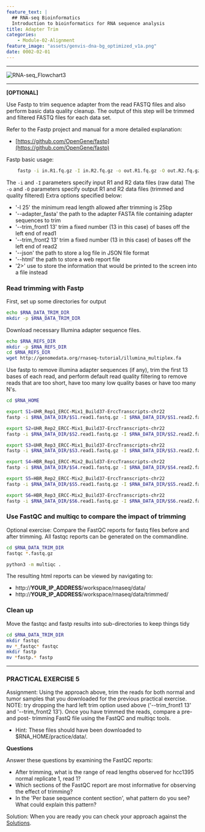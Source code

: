 ```yaml
---
feature_text: |
  ## RNA-seq Bioinformatics
  Introduction to bioinformatics for RNA sequence analysis
title: Adapter Trim
categories:
    - Module-02-Alignment
feature_image: "assets/genvis-dna-bg_optimized_v1a.png"
date: 0002-02-01
---
```


***

![RNA-seq_Flowchart3](/assets/module_2/RNA-seq_Flowchart3.png)

***

**[OPTIONAL]**

Use Fastp to trim sequence adapter from the read FASTQ files and also perform basic data quality cleanup. The output of this step will be trimmed and filtered FASTQ files for each data set.

Refer to the Fastp project and manual for a more detailed explanation:

* [https://github.com/OpenGene/fastp](https://github.com/OpenGene/fastp)

Fastp basic usage:
```bash
    fastp -i in.R1.fq.gz -I in.R2.fq.gz -o out.R1.fq.gz -O out.R2.fq.gz
```
The `-i` and `-I` parameters specify input R1 and R2 data files (raw data)
The `-o` and `-O` parameters specify output R1 and R2 data files (trimmed and quality filtered) 
Extra options specified below:

* '-l 25' the minimum read length allowed after trimming is 25bp
* '--adapter_fasta' the path to the adapter FASTA file containing adapter sequences to trim
* '--trim_front1 13' trim a fixed number (13 in this case) of bases off the left end of read1
* '--trim_front2 13' trim a fixed number (13 in this case) of bases off the left end of read2
* '--json' the path to store a log file in JSON file format 
* '--html' the path to store a web report file
* '2>' use to store the information that would be printed to the screen into a file instead

### Read trimming with Fastp
First, set up some directories for output

```bash
echo $RNA_DATA_TRIM_DIR
mkdir -p $RNA_DATA_TRIM_DIR

```

Download necessary Illumina adapter sequence files.

```bash
echo $RNA_REFS_DIR
mkdir -p $RNA_REFS_DIR
cd $RNA_REFS_DIR
wget http://genomedata.org/rnaseq-tutorial/illumina_multiplex.fa

```

Use fastp to remove illumina adapter sequences (if any), trim the first 13 bases of each read, and perform default read quality filtering to remove reads that are too short, have too many low quality bases or have too many N's.

```bash
cd $RNA_HOME

export S1=UHR_Rep1_ERCC-Mix1_Build37-ErccTranscripts-chr22
fastp -i $RNA_DATA_DIR/$S1.read1.fastq.gz -I $RNA_DATA_DIR/$S1.read2.fastq.gz -o $RNA_DATA_TRIM_DIR/$S1.read1.fastq.gz -O $RNA_DATA_TRIM_DIR/$S1.read2.fastq.gz -l 25 --adapter_fasta $RNA_REFS_DIR/illumina_multiplex.fa --trim_front1 13 --trim_front2 13 --json $RNA_DATA_TRIM_DIR/$S1.fastp.json --html $RNA_DATA_TRIM_DIR/$S1.fastp.html 2>$RNA_DATA_TRIM_DIR/$S1.fastp.log

export S2=UHR_Rep2_ERCC-Mix1_Build37-ErccTranscripts-chr22
fastp -i $RNA_DATA_DIR/$S2.read1.fastq.gz -I $RNA_DATA_DIR/$S2.read2.fastq.gz -o $RNA_DATA_TRIM_DIR/$S2.read1.fastq.gz -O $RNA_DATA_TRIM_DIR/$S2.read2.fastq.gz -l 25 --adapter_fasta $RNA_REFS_DIR/illumina_multiplex.fa --trim_front1 13 --trim_front2 13 --json $RNA_DATA_TRIM_DIR/$S2.fastp.json --html $RNA_DATA_TRIM_DIR/$S2.fastp.html 2>$RNA_DATA_TRIM_DIR/$S2.fastp.log

export S3=UHR_Rep3_ERCC-Mix1_Build37-ErccTranscripts-chr22
fastp -i $RNA_DATA_DIR/$S3.read1.fastq.gz -I $RNA_DATA_DIR/$S3.read2.fastq.gz -o $RNA_DATA_TRIM_DIR/$S3.read1.fastq.gz -O $RNA_DATA_TRIM_DIR/$S3.read2.fastq.gz -l 25 --adapter_fasta $RNA_REFS_DIR/illumina_multiplex.fa --trim_front1 13 --trim_front2 13 --json $RNA_DATA_TRIM_DIR/$S3.fastp.json --html $RNA_DATA_TRIM_DIR/$S3.fastp.html 2>$RNA_DATA_TRIM_DIR/$S3.fastp.log

export S4=HBR_Rep1_ERCC-Mix2_Build37-ErccTranscripts-chr22
fastp -i $RNA_DATA_DIR/$S4.read1.fastq.gz -I $RNA_DATA_DIR/$S4.read2.fastq.gz -o $RNA_DATA_TRIM_DIR/$S4.read1.fastq.gz -O $RNA_DATA_TRIM_DIR/$S4.read2.fastq.gz -l 25 --adapter_fasta $RNA_REFS_DIR/illumina_multiplex.fa --trim_front1 13 --trim_front2 13 --json $RNA_DATA_TRIM_DIR/$S4.fastp.json --html $RNA_DATA_TRIM_DIR/$S4.fastp.html 2>$RNA_DATA_TRIM_DIR/$S4.fastp.log

export S5=HBR_Rep2_ERCC-Mix2_Build37-ErccTranscripts-chr22
fastp -i $RNA_DATA_DIR/$S5.read1.fastq.gz -I $RNA_DATA_DIR/$S5.read2.fastq.gz -o $RNA_DATA_TRIM_DIR/$S5.read1.fastq.gz -O $RNA_DATA_TRIM_DIR/$S5.read2.fastq.gz -l 25 --adapter_fasta $RNA_REFS_DIR/illumina_multiplex.fa --trim_front1 13 --trim_front2 13 --json $RNA_DATA_TRIM_DIR/$S5.fastp.json --html $RNA_DATA_TRIM_DIR/$S5.fastp.html 2>$RNA_DATA_TRIM_DIR/$S5.fastp.log

export S6=HBR_Rep3_ERCC-Mix2_Build37-ErccTranscripts-chr22
fastp -i $RNA_DATA_DIR/$S6.read1.fastq.gz -I $RNA_DATA_DIR/$S6.read2.fastq.gz -o $RNA_DATA_TRIM_DIR/$S6.read1.fastq.gz -O $RNA_DATA_TRIM_DIR/$S6.read2.fastq.gz -l 25 --adapter_fasta $RNA_REFS_DIR/illumina_multiplex.fa --trim_front1 13 --trim_front2 13 --json $RNA_DATA_TRIM_DIR/$S6.fastp.json --html $RNA_DATA_TRIM_DIR/$S6.fastp.html 2>$RNA_DATA_TRIM_DIR/$S6.fastp.log

```

### Use FastQC and multiqc to compare the impact of trimming

Optional exercise: Compare the FastQC reports for fastq files before and after trimming. All fastqc reports can be generated on the commandline.

```bash
cd $RNA_DATA_TRIM_DIR
fastqc *.fastq.gz

python3 -m multiqc .

```

The resulting html reports can be viewed by navigating to:

* http://**YOUR_IP_ADDRESS**/workspace/rnaseq/data/
* http://**YOUR_IP_ADDRESS**/workspace/rnaseq/data/trimmed/

### Clean up

Move the fastqc and fastp results into sub-directories to keep things tidy

```bash
cd $RNA_DATA_TRIM_DIR
mkdir fastqc
mv *_fastqc* fastqc
mkdir fastp
mv *fastp.* fastp
```

***

### PRACTICAL EXERCISE 5
Assignment: Using the approach above, trim the reads for both normal and tumor samples that you downloaded for the previous practical exercise. NOTE: try dropping the hard left trim option used above ('--trim_front1 13' and '--trim_front2 13'). Once you have trimmed the reads, compare a pre- and post- trimming FastQ file using the FastQC and multiqc tools.

* Hint: These files should have been downloaded to $RNA_HOME/practice/data/.

**Questions**

Answer these questions by examining the FastQC reports:

* After trimming, what is the range of read lengths observed for hcc1395 normal replicate 1, read 1?
* Which sections of the FastQC report are most informative for observing the effect of trimming?
* In the 'Per base sequence content section', what pattern do you see? What could explain this pattern?

Solution: When you are ready you can check your approach against the [Solutions](/module-09-appendix/0009/05/01/Practical_Exercise_Solutions/#practical-exercise-5---trim).
